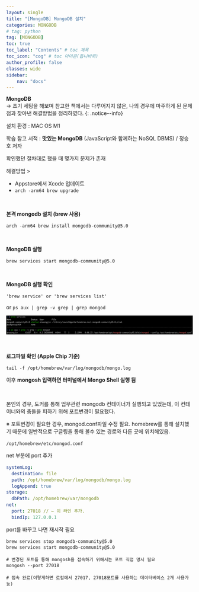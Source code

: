 ```yaml
---
layout: single
title: "[MongoDB] MongoDB 설치"
categories: MONGODB
# tag: python
tag: [MONGODB]
toc: true
toc_label: "Contents" # toc 제목
toc_icon: "cog" # toc 아이콘(톱니바퀴)
author_profile: false
classes: wide
sidebar:
    nav: "docs"
---
```




**MongoDB** 
<br> → 초기 세팅을 해보며 참고한 책에서는 다루어지지 않은, 나의 경우에 마주하게 된 문제점과 찾아낸 해결방법을 정리하였다. 
{: .notice--info}



설치 환경 : MAC OS M1

학습 참고 서적 : **맛있는 MongoDB** (JavaScript와 함께하는 NoSQL DBMS) / 정승호 저자



확인했던 절차대로 했을 때 몇가지 문제가 존재

해결방법 >

- Appstore에서 Xcode 업데이트
- `arch -arm64 brew upgrade`

<br>

**본격 mongodb 설치 (brew 사용)**

```
arch -arm64 brew install mongodb-community@5.0
```

<br>

**MongoDB 실행**

```
brew services start mongodb-community@5.0
```

<br>

**MongoDB 실행 확인**

```
'brew service' or 'brew services list'
```

or `ps aux | grep -v grep | grep mongod`

![image-20220830144021322](../../images/2022-08-30/image-20220830144021322.png)

<br>

**로그파일 확인 (Apple Chip 기준)**

```
tail -f /opt/homebrew/var/log/mongodb/mongo.log
```

이후 **mongosh 입력하면 터미널에서 Mongo Shell 실행 됨**

<br>

본인의 경우, 도커를 통해 업무관련 mongodb 컨테이너가 실행되고 있었는데,
이 컨테이너와의 충돌을 피하기 위해 포트변경이 필요했다.

※ 포트변경이 필요한 경우, mongod.conf파일 수정 필요. homebrew를 통해 설치했기 때문에 일반적으로 구글링을 통해 볼수 있는 경로와 다른 곳에 위치해있음. 

 `/opt/homebrew/etc/mongod.conf`

net 부분에 port 추가

```yaml
systemLog:
  destination: file
  path: /opt/homebrew/var/log/mongodb/mongo.log
  logAppend: true
storage:
  dbPath: /opt/homebrew/var/mongodb
net:
  port: 27018 // ← 이 라인 추가.
  bindIp: 127.0.0.1
```

port를 바꾸고 나면 재시작 필요

```shell
brew services stop mongodb-community@5.0
brew services start mongodb-community@5.0

# 변경된 포트를 통해 mongosh을 접속하기 위해서는 포트 직접 명시 필요
mongosh --port 27018

# 접속 완료(이렇게하면 로컬에서 27017, 27018포트를 사용하는 데이터베이스 2개 사용가능)
```

